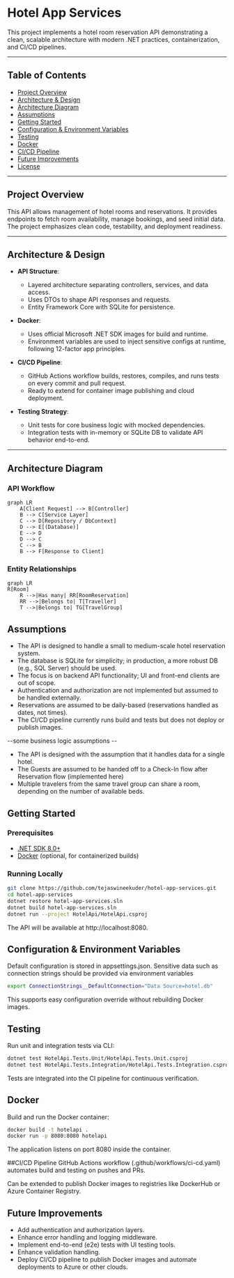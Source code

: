 # Hotel App Services

This project implements a hotel room reservation API demonstrating a clean, scalable architecture with modern .NET practices, containerization, and CI/CD pipelines.

---

## Table of Contents

- [Project Overview](#project--overview)  
- [Architecture & Design](#architecture--design)
- [Architecture Diagram](#architecture--diagram)
- [Assumptions](#assumptions)
- [Getting Started](#getting-started)  
- [Configuration & Environment Variables](#configuration--environment-variables)  
- [Testing](#testing)  
- [Docker](#docker)  
- [CI/CD Pipeline](#cicd-pipeline)  
- [Future Improvements](#future-improvements)  
- [License](#license)

---

## Project Overview

This API allows management of hotel rooms and reservations. It provides endpoints to fetch room availability, manage bookings, and seed initial data. The project emphasizes clean code, testability, and deployment readiness.

---

## Architecture & Design

- **API Structure**:  
  - Layered architecture separating controllers, services, and data access.  
  - Uses DTOs to shape API responses and requests.  
  - Entity Framework Core with SQLite for persistence.

- **Docker**:  
  - Uses official Microsoft .NET SDK images for build and runtime.  
  - Environment variables are used to inject sensitive configs at runtime, following 12-factor app principles.

- **CI/CD Pipeline**:  
  - GitHub Actions workflow builds, restores, compiles, and runs tests on every commit and pull request.  
  - Ready to extend for container image publishing and cloud deployment.

- **Testing Strategy**:  
  - Unit tests for core business logic with mocked dependencies.  
  - Integration tests with in-memory or SQLite DB to validate API behavior end-to-end.

---

## Architecture Diagram

### API Workflow

```mermaid
graph LR
    A[Client Request] --> B[Controller]
    B --> C[Service Layer]
    C --> D[Repository / DbContext]
    D --> E[(Database)]
    E --> D
    D --> C
    C --> B
    B --> F[Response to Client]
```

### Entity Relationships

```mermaid
graph LR
R[Room]
    R -->|Has many| RR[RoomReservation]
    RR -->|Belongs to| T[Traveller]
    T -->|Belongs to| TG[TravelGroup]
```

## Assumptions

- The API is designed to handle a small to medium-scale hotel reservation system.
- The database is SQLite for simplicity; in production, a more robust DB (e.g., SQL Server) should be used.
- The focus is on backend API functionality; UI and front-end clients are out of scope.
- Authentication and authorization are not implemented but assumed to be handled externally.
- Reservations are assumed to be daily-based (reservations handled as dates, not times).
- The CI/CD pipeline currently runs build and tests but does not deploy or publish images.

--some business logic assumptions --
- The API is designed with the assumption that it handles data for a single hotel.
- The Guests are assumed to be handed off to a Check-In flow after Reservation flow (implemented here)
- Multiple travelers from the same travel group can share a room, depending on the number of available beds.


## Getting Started

### Prerequisites

- [.NET SDK 8.0+](https://dotnet.microsoft.com/en-us/download)  
- [Docker](https://www.docker.com/get-started) (optional, for containerized builds)  

### Running Locally

```bash
git clone https://github.com/tejaswineekuder/hotel-app-services.git
cd hotel-app-services
dotnet restore hotel-app-services.sln
dotnet build hotel-app-services.sln
dotnet run --project HotelApi/HotelApi.csproj
```

The API will be available at http://localhost:8080.

## Configuration & Environment Variables

Default configuration is stored in appsettings.json.
Sensitive data such as connection strings should be provided via environment variables

```bash
export ConnectionStrings__DefaultConnection="Data Source=hotel.db"
```
This supports easy configuration override without rebuilding Docker images.

## Testing
Run unit and integration tests via CLI:

```bash
dotnet test HotelApi.Tests.Unit/HotelApi.Tests.Unit.csproj
dotnet test HotelApi.Tests.Integration/HotelApi.Tests.Integration.csproj
```
Tests are integrated into the CI pipeline for continuous verification.

## Docker
Build and run the Docker container:

```bash
docker build -t hotelapi .
docker run -p 8080:8080 hotelapi
```
The application listens on port 8080 inside the container.

##CI/CD Pipeline
GitHub Actions workflow (.github/workflows/ci-cd.yaml) automates build and testing on pushes and PRs.

Can be extended to publish Docker images to registries like DockerHub or Azure Container Registry.

## Future Improvements
- Add authentication and authorization layers.
- Enhance error handling and logging middleware.
- Implement end-to-end (e2e) tests with UI testing tools.
- Enhance validation handling.
- Deploy CI/CD pipeline to publish Docker images and automate deployments to Azure or other clouds.







